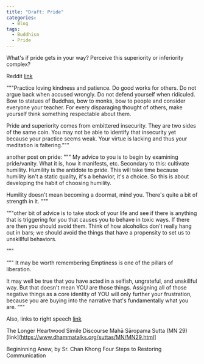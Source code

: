 ```yaml
---
title: "Draft: Pride"
categories:
  - Blog 
tags:
  - Buddhism 
  - Pride
---
```

What's if pride gets in your way? Perceive this superiority or inferiority complex? 

Reddit [link](https://www.reddit.com/r/Buddhism/comments/ohkojc/how_do_you_personally_deal_with_pride_and_a/)

"""Practice loving kindness and patience. Do good works for others. Do not argue back when accused wrongly. Do not defend yourself when ridiculed. Bow to statues of Buddhas, bow to monks, bow to people and consider everyone your teacher. For every disparaging thought of others, make yourself think something respectable about them.

Pride and superiority comes from embittered insecurity. They are two sides of the same coin. You may not be able to identify that insecurity yet because your practice seems weak. Your virtue is lacking and thus your meditation is faltering."""

another post on pride: 
"""
My advice to you is to begin by examining pride/vanity. What it is, how it manifests, etc. Secondary to this: cultivate humility. Humility is the antidote to pride. This will take time because humility isn't a static quality, it's a behavior, it's a choice. So this is about developing the habit of choosing humility.

Humility doesn't mean becoming a doormat, mind you. There's quite a bit of strength in it.
"""

"""other bit of advice is to take stock of your life and see if there is anything that is triggering for you that causes you to behave in toxic ways. If there are then you should avoid them. Think of how alcoholics don't really hang out in bars; we should avoid the things that have a propensity to set us to unskillful behaviors.

"""

"""
It may be worth remembering Emptiness is one of the pillars of liberation.

It may well be true that you have acted in a selfish, ungrateful, and unskillful way. But that doesn't mean YOU are those things. Assigning all of those negative things as a core identity of YOU will only further your frustration, because you are buying into the narrative that's fundamentally what you are.
""" 

Also, links to 
right speech [link](https://www.accesstoinsight.org/ptf/dhamma/sacca/sacca4/samma-vaca/index.html) 

The Longer Heartwood Simile Discourse
Mahā Sāropama Sutta  (MN 29)
[link](https://www.dhammatalks.org/suttas/MN/MN29.html]

Begininning Anew, by Sr. Chan Khong
Four Steps to Restoring Communication
